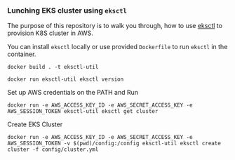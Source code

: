 ### Lunching EKS cluster using `eksctl`
The purpose of this repository is to walk you through, how to use [eksctl](https://eksctl.io/) to provision K8S cluster in AWS.

You can install `eksctl` locally or use provided `Dockerfile` to run `eksctl` in the container.

```
docker build . -t eksctl-util
```
```
docker run eksctl-util eksctl version
```

Set up AWS credentials on the PATH and Run

```
docker run -e AWS_ACCESS_KEY_ID -e AWS_SECRET_ACCESS_KEY -e AWS_SESSION_TOKEN eksctl-util eksctl get cluster
```

Create EKS Cluster
```
docker run -e AWS_ACCESS_KEY_ID -e AWS_SECRET_ACCESS_KEY -e AWS_SESSION_TOKEN -v $(pwd)/config:/config eksctl-util eksctl create cluster -f config/cluster.yml
```